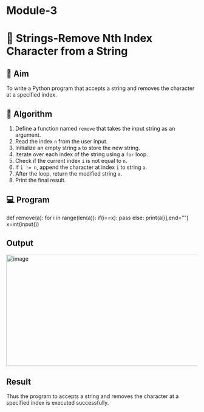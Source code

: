 # Module-3
# 🧹 Strings-Remove Nth Index Character from a String

## 🎯 Aim
To write a Python program that accepts a string and removes the character at a specified index.

## 🧠 Algorithm
1. Define a function named `remove` that takes the input string as an argument.
2. Read the index `n` from the user input.
3. Initialize an empty string `a` to store the new string.
4. Iterate over each index of the string using a `for` loop.
5. Check if the current index `i` is not equal to `n`.
6. If `i != n`, append the character at index `i` to string `a`.
7. After the loop, return the modified string `a`.
8. Print the final result.

## 💻 Program
def remove(a): for i in range(len(a)): if(i==x): pass else: print(a[i],end="") x=int(input())

## Output
<img width="687" height="293" alt="image" src="https://github.com/user-attachments/assets/06b158e4-b6f3-49de-83da-722d1786f178" />

## Result
Thus the program to accepts a string and removes the character at a specified index is executed successfully.
